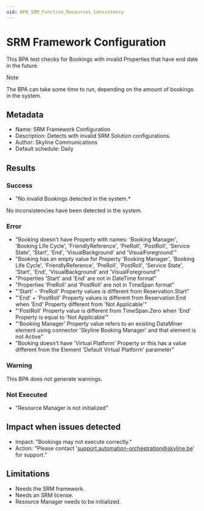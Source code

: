 ```yaml
---
uid: BPA_SRM_Function_Resources_Consistency
---
```


# SRM Framework Configuration

This BPA test checks for Bookings with invalid Properties that have end date in the future.

> [!NOTE]
> The BPA can take some time to run, depending on the amount of bookings in the system.
## Metadata

* Name: SRM Framework Configuration
* Description: Detects with invalid SRM Solution configurations.
* Author: Skyline Communications
* Default schedule: Daily

## Results

### Success

* "No invalid Bookings detected in the system.*

No inconsistencies have been detected in the system.

### Error

* "Booking doesn't have Property with names: 'Booking Manager', 'Booking Life Cycle', 'FriendlyReference', 'PreRoll', 'PostRoll', 'Service State', 'Start', 'End', 'VisualBackground' and 'VisualForeground'"
* "Booking has an empty value for Property 'Booking Manager', 'Booking Life Cycle', 'FriendlyReference', 'PreRoll', 'PostRoll', 'Service State', 'Start', 'End', 'VisualBackground' and 'VisualForeground'"
* "Properties 'Start' and 'End' are not in DateTime format"
* "Properties 'PreRoll' and 'PostRoll' are not in TimeSpan format"
* "'Start' - 'PreRoll' Property values is different from Reservation.Start"
* "'End' + 'PostRoll' Property values is different from Reservation.End when 'End' Property different from 'Not Applicable'"
* "'PostRoll' Property value is different from TimeSpan.Zero when 'End' Property is equal to 'Not Applicable'"
* "'Booking Manager' Property value refers to an existing DataMiner element using connector 'Skyline Booking Manager' and that element is not Active"
* "Booking doesn't have 'Virtual Platform' Property or this has a value different from the Element 'Default Virtual Platform' parameter"

### Warning

This BPA does not generate warnings.

### Not Executed

* "Resource Manager is not initialized"

## Impact when issues detected

- Impact: "Bookings may not execute correctly."
- Action: "Please contact 'support.automation-orchestration@skyline.be' for support."

## Limitations

- Needs the SRM framework.
- Needs an SRM license.
- Resource Manager needs to be initialized.